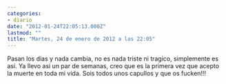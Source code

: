```yaml
---
categories:
- diario
date: "2012-01-24T22:05:13.000Z"
lastmod: ""
title: "Martes, 24 de enero de 2012 a las 22:05"
---
```


Pasan los dias y nada cambia, no es nada triste ni tragico, simplemente es asi. Ya llevo asi un par de semanas, creo que es la primera vez que acepto la muerte en toda mi vida. Sois todos unos capullos y que os fucken!!!